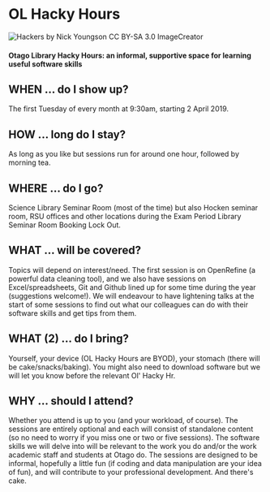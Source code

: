 # OL Hacky Hours
![Hackers by Nick Youngson CC BY-SA 3.0 ImageCreator](/pictures/hackers.jpg)
#### Otago Library Hacky Hours: an informal, supportive space for learning useful software skills

## WHEN ... do I show up?
The first Tuesday of every month at 9:30am, starting 2 April 2019. 

## HOW ... long do I stay?
As long as you like but sessions run for around one hour, followed by morning tea.

## WHERE ... do I go?
Science Library Seminar Room (most of the time) but also Hocken seminar room, RSU offices and other locations during the Exam Period Library Seminar Room Booking Lock Out.

## WHAT ... will be covered?
Topics will depend on interest/need. The first session is on OpenRefine (a powerful data cleaning tool), and we also have sessions on Excel/spreadsheets, Git and Github lined up for some time during the year (suggestions welcome!). We will endeavour to have lightening talks at the start of some sessions to find out what our colleagues can do with their software skills and get tips from them. 

## WHAT (2) ... do I bring?
Yourself, your device (OL Hacky Hours are BYOD), your stomach (there will be cake/snacks/baking). You might also need to download software but we will let you know before the relevant Ol' Hacky Hr.

## WHY ... should I attend?
Whether you attend is up to you (and your workload, of course). The sessions are entirely optional and each will consist of standalone content (so no need to worry if you miss one or two or five sessions). The software skills we will delve into will be relevant to the work you do and/or the work academic staff and students at Otago do. The sessions are designed to be informal, hopefully a little fun (if coding and data manipulation are your idea of fun), and will contribute to your professional development. And there's cake.  
